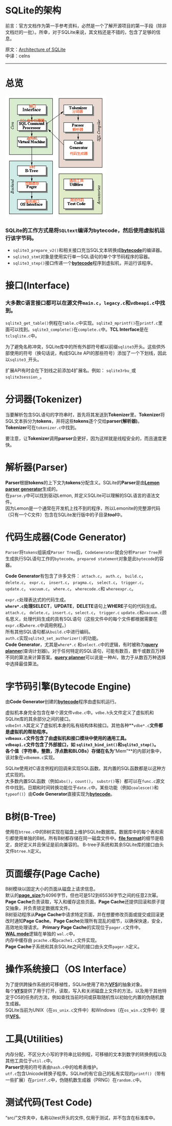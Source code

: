 # SQLite的架构
前言：官方文档作为第一手参考资料，必然是一个了解开源项目的第一手段（除非文档烂的一批）。所幸，对于SQLite来说，其文档还是不错的，包含了足够的信息。  

原文：[Architecture of SQLite](https://www.sqlite.org/arch.html)   
中译：celns 
***
# 总览  

![Sqlite的架构](sqlitearch.jpg)
### SQLite的工作方式是将`SQLtext`编译为**bytecode**，然后使用虚拟机运行该字节码。  
* `sqlite3_prepare_v2()`和相关接口充当SQL文本转换成<u>**bytecode**</u>的编译器。  
* `sqlite3_stmt`对象是使用实行单一SQL语句的单个字节码程序的容器。  
* `sqlite3_step()`接口传递一个<u>**bytecode**</u>程序到虚拟机，并运行该程序。
# 接口(Interface)
### 大多数C语言接口都可以在源文件`main.c`，`legacy.c`和`vdbeapi.c`中找到。 
`sqlite3_get_table()`例程在`table.c`中实现。`sqlite3_mprintf()`在`printf.c`里面可以找到。`sqlite3_complete()`在`complete.c`中。**TCL Interface**是在`tclsqlite.c`中。

为了避免名称冲突，SQLite库中的所有外部符号都以前缀`sqlite3`开头。这些供外部使用的符号（换句话说，构成SQLite API的那些符号）添加了一个下划线，因此以`sqlite3_`开头。

扩展API有时会在下划线之前添加4扩展名。例如： `sqlite3rbu_`或`sqlite3session_`。  

# 分词器(Tokenizer)
当要解析包含SQL语句的字符串时，首先将其发送到**Tokenizer**里。**Tokenizer**将SQL文本拆分为**tokens**，并将这些**tokens**逐个交给**parser(解析器)**。  
**Tokenizer**可在`tokenizer.c`中找到。

要注意，让**Tokenizer**调用**parser**会更好，因为这样就是线程安全的，而且速度更快。
# 解析器(Parser)
**Parser**根据**tokens**的上下文为**tokens**分配含义。SQLite的**Parser**是由<u>**Lemon parser generator**</u>生成的。  
在`parse.y`中可以找到驱动Lemon, 并定义SQLite可以理解的SQL语言的语法文件。  
因为Lemon是一个通常在开发机上找不到的程序，所以Lemonite的完整源代码（只有一个C文件）包含在SQLite发行版中的子目录***tool***中。
# 代码生成器(Code Generator)
`Parser`将`tokens`组装成`Parser Tree`后，`CodeGenerator`就会分析`Parser Tree`并生成执行SQL语句工作的`bytecode`。`prepared statement`对象是此`bytecode`的容器。  

**Code Generator**有包含了许多文件： `attach.c`， `auth.c`， `build.c`， `delete.c`， `expr.c`， `insert.c`， `pragma.c`， `select.c`， `trigger.c`， `update.c`， `vacuum.c`， `where.c`， `wherecode.c`和 `whereexpr.c`。 

`expr.c`处理表达式的代码生成。   
**`where*.c`**处理**SELECT**，**UPDATE**，**DELETE**语句上**WHERE**子句的代码生成。  
`attach.c`， `delete.c`，`insert.c`，`select.c`， `trigger.c` `update.c`和`vacuum.c`顾名思义，处理代码生成的具有SQL语句（这些文件中的每个文件都根据需要在`expr.c`和`where.c`中调用例程。）  
所有其他SQL语句都从`build.c`中进行编码。  
`auth.c`实现`sqlite3_set_authorizer()`的功能。  
**Code Generator**，尤其是`where*.c` 和`select.c`中的逻辑，有时被称为<u>**query planner**</u>(查询计划器)。对于任何特定的SQL语句，可能有数百，数千或数百万种不同的算法来计算答案。<u>**query planner**</u>可以说是一种AI，致力于从数百万种选择中选择最佳算法。
# 字节码引擎(Bytecode Engine)
由**Code Generator**创建的<u>**bytecode**</u>程序由虚拟机运行。  

虚拟机本身完全包含在单个源文件`vdbe.c`中。`vdbe.h`头文件定义了虚拟机和SQLite库的其余部分之间的接口。  
`vdbeInt.h`其定义了虚拟机本身的私有结构体和接口。其他各种**`vdbe*.c`**文件都是虚拟机的帮助程序。  
`vdbeaux.c`文件包含了由虚拟机和接口模块中使用的通用工具。  
`vdbeapi.c`文件包含了外部接口，如 `sqlite3_bind_int()`和`sqlite3_step()`。  
各个值（字符串，整数，浮点数和BLOBs）存储在名为**“Mem”**的内部对象中，该对象在`vdbemem.c`实现。  

SQLite使用对C语言例程的回调来实现SQL函数。其内置的SQL函数都是以这种方式实现的。  
大多数内置SQL函数（例如`abs()`，`count()`， `substr()`等）都可以在`func.c`源文件中找到。日期和时间转换功能位于`date.c`中。某些功能（例如`coalesce()`和`typeof()`）由**Code Generator**直接实现为<u>**bytecode**</u>。
# B树(B-Tree)
使用在`btree.c`中的B树实现在磁盘上维护SQLite数据库。数据库中的每个表和索引都使用单独的B树。所有B树都存储在同一磁盘文件中。<u>**file format**</u>的细节是稳定，良好定义并且保证是前向兼容的。
B-tree子系统和其余SQLite库的接口由头文件`btree.h`定义。
# 页面缓存(Page Cache)
B树模块以固定大小的页面从磁盘上请求信息。  
默认的<u>**page_size**</u>为4096字节，但也可是512到65536字节之间的任意2次幂。**Page Cache**负责读取，写入和缓存这些页面。**Page Cache**还提供回滚和原子提交抽象，并负责锁定数据库文件。  
B树驱动程序从**Page Cache**中请求特定页面，并在想要修改页面或提交或回滚更改时通知**Page Cache**。**Page Cache**处理所有混乱的细节，以确保快速，安全，高效地处理请求。
**Primary Page Cache**的实现位于`pager.c`文件中。   
<u>**WAL mode**</u>逻辑在单独的 `wal.c`中。  
内存中缓存由 `pcache.c`和`pcache1.c`文件实现。  
**Page Cache**子系统和其余SQLite之间的接口由头文件`pager.h`定义。
# 操作系统接口（OS Interface）
为了提供跨操作系统的可移植性，SQLite使用了称为<u>**VFS**</u>的抽象对象。  
每个<u>**VFS**</u>提供了用于打开，读取，写入和关闭磁盘上文件的方法，以及用于其他特定于OS的任务的方法，例如查找当前时间或获取随机性以初始化内置的伪随机数生成器。  
SQLite当前为UNIX（在`os_unix.c`文件中）和Windows（在`os_win.c`文件中）提供<u>**VFS**</u>。
# 工具(Utilities)
内存分配，不区分大小写的字符串比较例程，可移植的文本到数字的转换例程以及其他工具位于`util.c`中。  
**Parser**使用的符号表由`hash.c`中的哈希表维护。  
`utf.c`包含Unicode转换子程序。SQLite的有它自己的私有实现的`printf()`（带有一些扩展）在`printf.c`中，伪随机数生成器（PRNG）在`random.c`中。
# 测试代码(Test Code)
“src/”文件夹中，名称以test开头的文件, 仅用于测试，并不包含在标准库中。


